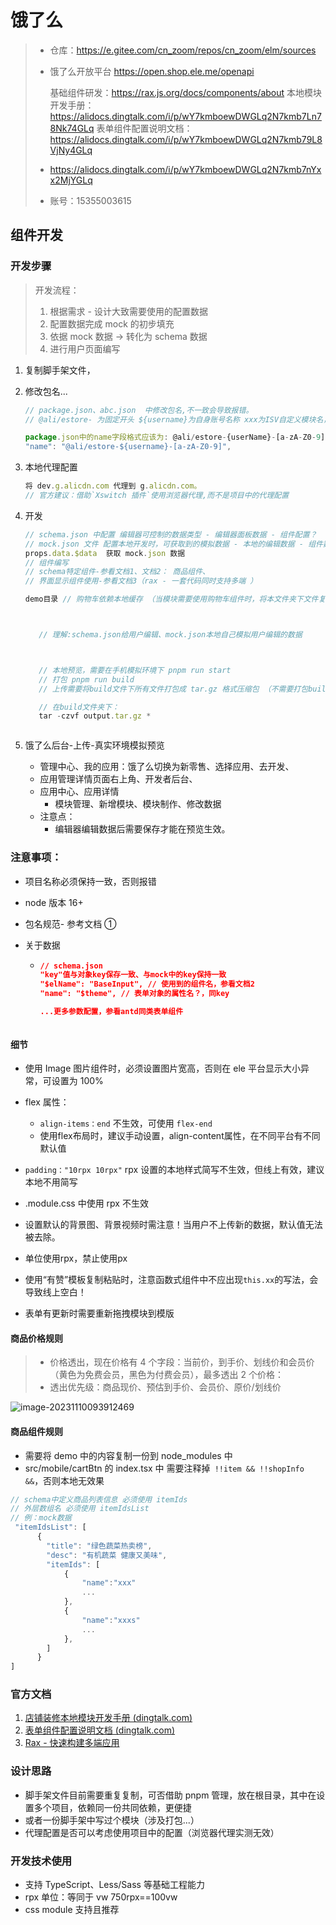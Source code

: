 # 饿了么

> - 仓库：https://e.gitee.com/cn_zoom/repos/cn_zoom/elm/sources
>
> - 饿了么开放平台 https://open.shop.ele.me/openapi
>
>   基础组件研发：https://rax.js.org/docs/components/about 本地模块开发手册：https://alidocs.dingtalk.com/i/p/wY7kmboewDWGLq2N7kmb7Ln78Nk74GLq 表单组件配置说明文档：https://alidocs.dingtalk.com/i/p/wY7kmboewDWGLq2N7kmb79L8VjNy4GLq
>
> - https://alidocs.dingtalk.com/i/p/wY7kmboewDWGLq2N7kmb7nYxx2MjYGLq
>
> - 账号：15355003615

## 组件开发

### 开发步骤

> 开发流程：
>
> 1. 根据需求 - 设计大致需要使用的配置数据
> 2. 配置数据完成 mock 的初步填充
> 3. 依据 mock 数据 -> 转化为 schema 数据
> 4. 进行用户页面编写

1. 复制脚手架文件，

2. 修改包名...

   ```js
   // package.json、abc.json  中修改包名,不一致会导致报错。
   // @ali/estore- 为固定开头 ${username}为自身账号名称 xxx为ISV自定义模块名，保证唯一性

   package.json中的name字段格式应该为: @ali/estore-{userName}-[a-zA-Z0-9]
   "name": "@ali/estore-${username}-[a-zA-Z0-9]",
   ```

3. 本地代理配置

   ```js
   将 dev.g.alicdn.com 代理到 g.alicdn.com。
   // 官方建议：借助`Xswitch 插件`使用浏览器代理,而不是项目中的代理配置
   ```

4. 开发

   ```js
   // schema.json 中配置 编辑器可控制的数据类型 - 编辑器面板数据 - 组件配置？
   // mock.json 文件 配置本地开发时，可获取到的模拟数据 - 本地的编辑数据 - 组件数据？
   props.data.$data  获取 mock.json 数据
   // 组件编写
   // schema特定组件-参看文档1、文档2： 商品组件、
   // 界面显示组件使用-参看文档3（rax - 一套代码同时支持多端 ）
   
   demo目录 // 购物车依赖本地缓存 （当模块需要使用购物车组件时，将本文件夹下文件复制到 node_module 中）
   
   
   
      // 理解:schema.json给用户编辑、mock.json本地自己模拟用户编辑的数据
   
   
   
      // 本地预览，需要在手机模拟环境下 pnpm run start
      // 打包 pnpm run build
      // 上传需要将build文件下所有文件打包成 tar.gz 格式压缩包 （不需要打包build文件夹本身，而是下面的文件）
   
      // 在build文件夹下：
      tar -czvf output.tar.gz *



   ```

5. 饿了么后台-上传-真实环境模拟预览

   - 管理中心、我的应用：饿了么切换为新零售、选择应用、去开发、
   - 应用管理详情页面右上角、开发者后台、
   - 应用中心、应用详情
     - 模块管理、新增模块、模块制作、修改数据
   - 注意点：
     - 编辑器编辑数据后需要保存才能在预览生效。

### 注意事项：

- 项目名称必须保持一致，否则报错
- node 版本 16+
- 包名规范- 参考文档 ①
- 关于数据

  - ```json
    // schema.json
    "key"值与对象key保存一致、与mock中的key保持一致
    "$elName": "BaseInput", // 使用到的组件名，参看文档2
    "name": "$theme", // 表单对象的属性名？，同key

    ...更多参数配置，参看antd同类表单组件
   ```

#### 细节

- 使用 Image 图片组件时，必须设置图片宽高，否则在 ele 平台显示大小异常，可设置为 100%
- flex 属性：
  - `align-items：end` 不生效，可使用 `flex-end`
  - 使用flex布局时，建议手动设置，align-content属性，在不同平台有不同默认值

- `padding："10rpx 10rpx"` rpx 设置的本地样式简写不生效，但线上有效，建议本地不用简写
- .module.css 中使用 rpx 不生效
- 设置默认的背景图、背景视频时需注意！当用户不上传新的数据，默认值无法被去除。
- 单位使用rpx，禁止使用px
- 使用“有赞”模板复制粘贴时，注意函数式组件中不应出现`this.xx`的写法，会导致线上空白！
- 表单有更新时需要重新拖拽模块到模版

#### 商品价格规则

> - 价格透出，现在价格有 4 个字段：当前价，到手价、划线价和会员价（黄色为免费会员，黑色为付费会员），最多透出 2 个价格：
> - 透出优先级：商品现价、预估到手价、会员价、原价/划线价

![image-20231110093912469](images/饿了么组件开发/image-20231110093912469.png)

#### 商品组件规则

- 需要将 demo 中的内容复制一份到 node_modules 中
- src/mobile/cartBtn 的 index.tsx 中 需要注释掉` !!item && !!shopInfo &&`，否则本地无效果

```js
// schema中定义商品列表信息 必须使用 itemIds
// 外层数组名 必须使用 itemIdsList
// 例：mock数据
 "itemIdsList": [
      {
        "title": "绿色蔬菜热卖榜",
        "desc": "有机蔬菜 健康又美味",
        "itemIds": [
            {
                "name":"xxx"
                ...
            },
            {
                "name":"xxxs"
                ...
            },
        ]
      }
]
```

### 官方文档

1. [店铺装修本地模块开发手册 (dingtalk.com)](https://alidocs.dingtalk.com/i/p/wY7kmboewDWGLq2N7kmb7Ln78Nk74GLq)
2. [表单组件配置说明文档 (dingtalk.com)](https://alidocs.dingtalk.com/i/p/wY7kmboewDWGLq2N7kmb79L8VjNy4GLq)
3. [Rax - 快速构建多端应用](https://rax.js.org/docs/components/about)

### 设计思路

- 脚手架文件目前需要重复复制，可否借助 pnpm 管理，放在根目录，其中在设置多个项目，依赖同一份共同依赖，更便捷
- 或者一份脚手架中写过个模块（涉及打包...）
- 代理配置是否可以考虑使用项目中的配置（浏览器代理实测无效）

### 开发技术使用

- 支持 TypeScript、Less/Sass 等基础工程能力
- rpx 单位：等同于 vw 750rpx==100vw
- css module 支持且推荐
